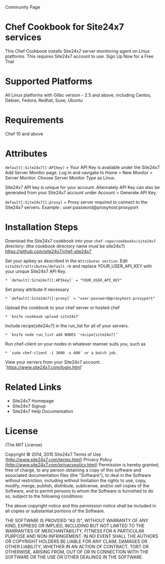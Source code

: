 Community Page

Chef Cookbook for Site24x7 services
===========

This Chef Cookbook installs Site24x7 server monitoring agent on Linux platforms. This 
requires Site24x7 account to use. Sign Up Now for a Free Trial  


Supported Platforms 
============

All Linux platforms with Glibc version - 2.5 and above,  including Centos, Debian, Fedora, 
Redhat, Suse, Ubuntu


Requirements
============

Chef 10 and above


Attributes
==========

`default[:Site24x7][:APIkey]` = Your API Key is available under the Site24x7 Add Server 
Monitor page. Log In and navigate to Home > New Monitor > Server Monitor. Choose 
Server Monitor Type as Linux. 

Site24x7 API key is unique for your account. Alternately API Key can also be generated from 
your Site24x7 account under Account > Generate API Key.  

`default[:Site24x7][:proxy]` = Proxy server required to connect to the Site24x7 servers. Example 
: user:password@proxyhost:proxyport 


Installation Steps
==========
 Download the Site24x7 cookbook into your `chef-repo/cookbooks/site24x7` directory: (the cookbook directory name must be site24x7)
https://github.com/site24x7/chef-site24x7 

 Set your apikey as described in the `Attributes section`. Edit `site24x7/attributes/default.rb` and replace  YOUR_USER_API_KEY with your unique Site24x7 API Key. 

	* `default[:Site24x7][:APIkey]` = "YOUR_USER_API_KEY"

 Set proxy attribute if necessary

	* `default[:Site24x7][:proxy]` = "user:password@proxyhost:proxyport"

 Upload the cookbook to your chef server or hosted chef

	* `knife cookbook upload site24x7`

 Include recipe[site24x7] in the run_list for all of your servers.

	* `knife node run_list add NODES 'recipe[site24x7]'`


 Run chef-client on your nodes in whatever manner suits you, such as

	* `sudo chef-client -i 3600 -s 600` or a batch job.

 View your servers from your Site24x7 account. `https://www.site24x7.com/login.html'


Related Links
=====
* Site24x7 Homepage
* Site24x7 Signup
* Site24x7 Help Documentation


License
=======

(The MIT License)

Copyright © 2014, 2015 Site24x7
Terms of Use (http://www.site24x7.com/terms.html)
Privacy Policy (http://www.site24x7.com/privacypolicy.html)
Permission is hereby granted, free of charge, to any person obtaining a
copy of this software and associated documentation files (the "Software"),
to deal in the Software without restriction, including without
limitation the rights to use, copy, modify, merge, publish, distribute,
sublicense, and/or sell copies of the Software, and to permit persons
to whom the Software is furnished to do so, subject to the following conditions:

The above copyright notice and this permission notice shall be included
in all copies or substantial portions of the Software.

THE SOFTWARE IS PROVIDED "AS IS", WITHOUT WARRANTY OF ANY KIND, EXPRESS
OR IMPLIED, INCLUDING BUT NOT LIMITED TO THE WARRANTIES OF MERCHANTABILITY,
FITNESS FOR A PARTICULAR PURPOSE AND NON-INFRINGEMENT. IN NO EVENT SHALL
THE AUTHORS OR COPYRIGHT HOLDERS BE LIABLE FOR ANY CLAIM, DAMAGES OR
OTHER LIABILITY, WHETHER IN AN ACTION OF CONTRACT, TORT OR OTHERWISE,
ARISING FROM, OUT OF OR IN CONNECTION WITH THE SOFTWARE OR THE USE OR
OTHER DEALINGS IN THE SOFTWARE.



